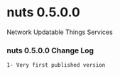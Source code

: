 # nuts 0.5.0.0
Network Updatable Things Services

### nuts 0.5.0.0 Change Log
    1- Very first published version
